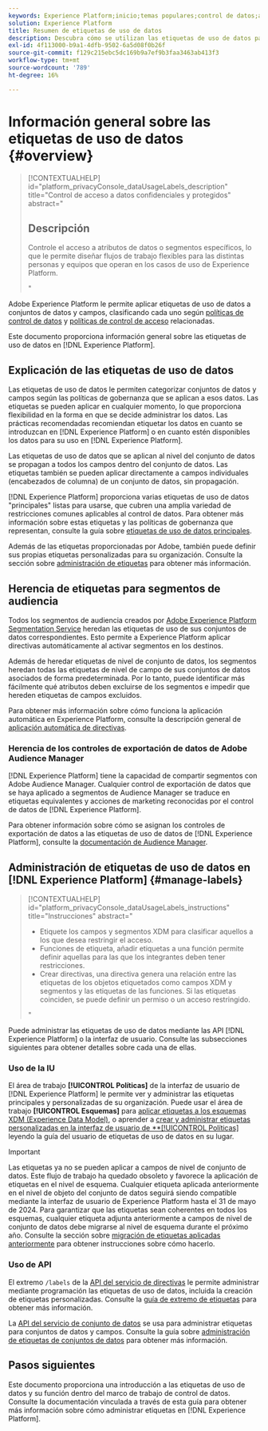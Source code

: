 ```yaml
---
keywords: Experience Platform;inicio;temas populares;control de datos;api de etiquetas de uso de datos;api de servicio de políticas;información general sobre etiquetas de uso de datos
solution: Experience Platform
title: Resumen de etiquetas de uso de datos
description: Descubra cómo se utilizan las etiquetas de uso de datos para ayudar a aplicar el cumplimiento de la gobernanza de datos en Adobe Experience Platform.
exl-id: 4f113000-b9a1-4dfb-9502-6a5d08f0b26f
source-git-commit: f129c215ebc5dc169b9a7ef9b3faa3463ab413f3
workflow-type: tm+mt
source-wordcount: '789'
ht-degree: 16%

---
```


# Información general sobre las etiquetas de uso de datos {#overview}

>[!CONTEXTUALHELP]
>id="platform_privacyConsole_dataUsageLabels_description"
>title="Control de acceso a datos confidenciales y protegidos"
>abstract="<h2>Descripción</h2><p>Controle el acceso a atributos de datos o segmentos específicos, lo que le permite diseñar flujos de trabajo flexibles para las distintas personas y equipos que operan en los casos de uso de Experience Platform.</p>"

Adobe Experience Platform le permite aplicar etiquetas de uso de datos a conjuntos de datos y campos, clasificando cada uno según [políticas de control de datos](../policies/overview.md) y [políticas de control de acceso](../../access-control/abac/ui/policies.md) relacionadas.

Este documento proporciona información general sobre las etiquetas de uso de datos en [!DNL Experience Platform].

## Explicación de las etiquetas de uso de datos

Las etiquetas de uso de datos le permiten categorizar conjuntos de datos y campos según las políticas de gobernanza que se aplican a esos datos. Las etiquetas se pueden aplicar en cualquier momento, lo que proporciona flexibilidad en la forma en que se decide administrar los datos. Las prácticas recomendadas recomiendan etiquetar los datos en cuanto se introduzcan en [!DNL Experience Platform] o en cuanto estén disponibles los datos para su uso en [!DNL Experience Platform].

Las etiquetas de uso de datos que se aplican al nivel del conjunto de datos se propagan a todos los campos dentro del conjunto de datos. Las etiquetas también se pueden aplicar directamente a campos individuales (encabezados de columna) de un conjunto de datos, sin propagación.

[!DNL Experience Platform] proporciona varias etiquetas de uso de datos &quot;principales&quot; listas para usarse, que cubren una amplia variedad de restricciones comunes aplicables al control de datos. Para obtener más información sobre estas etiquetas y las políticas de gobernanza que representan, consulte la guía sobre [etiquetas de uso de datos principales](reference.md).

Además de las etiquetas proporcionadas por Adobe, también puede definir sus propias etiquetas personalizadas para su organización. Consulte la sección sobre [administración de etiquetas](#manage-labels) para obtener más información.

## Herencia de etiquetas para segmentos de audiencia

Todos los segmentos de audiencia creados por [Adobe Experience Platform Segmentation Service](../../segmentation/home.md) heredan las etiquetas de uso de sus conjuntos de datos correspondientes. Esto permite a Experience Platform aplicar directivas automáticamente al activar segmentos en los destinos.

Además de heredar etiquetas de nivel de conjunto de datos, los segmentos heredan todas las etiquetas de nivel de campo de sus conjuntos de datos asociados de forma predeterminada. Por lo tanto, puede identificar más fácilmente qué atributos deben excluirse de los segmentos e impedir que hereden etiquetas de campos excluidos.

Para obtener más información sobre cómo funciona la aplicación automática en Experience Platform, consulte la descripción general de [aplicación automática de directivas](../enforcement/auto-enforcement.md).

### Herencia de los controles de exportación de datos de Adobe Audience Manager

[!DNL Experience Platform] tiene la capacidad de compartir segmentos con Adobe Audience Manager. Cualquier control de exportación de datos que se haya aplicado a segmentos de Audience Manager se traduce en etiquetas equivalentes y acciones de marketing reconocidas por el control de datos de [!DNL Experience Platform].

Para obtener información sobre cómo se asignan los controles de exportación de datos a las etiquetas de uso de datos de [!DNL Experience Platform], consulte la [documentación de Audience Manager](https://experienceleague.adobe.com/docs/audience-manager/user-guide/implementation-integration-guides/integration-experience-platform/aam-aep-audience-sharing.html?lang=es#aam-data-export-control-in-aep).

## Administración de etiquetas de uso de datos en [!DNL Experience Platform] {#manage-labels}

>[!CONTEXTUALHELP]
>id="platform_privacyConsole_dataUsageLabels_instructions"
>title="Instrucciones"
>abstract="<ul><li>Etiquete los campos y segmentos XDM para clasificar aquellos a los que desea restringir el acceso.</li><li>Funciones de etiqueta, añadir etiquetas a una función permite definir aquellas para las que los integrantes deben tener restricciones.</li><li>Crear directivas, una directiva genera una relación entre las etiquetas de los objetos etiquetados como campos XDM y segmentos y las etiquetas de las funciones. Si las etiquetas coinciden, se puede definir un permiso o un acceso restringido.</li></ul>"

Puede administrar las etiquetas de uso de datos mediante las API [!DNL Experience Platform] o la interfaz de usuario. Consulte las subsecciones siguientes para obtener detalles sobre cada una de ellas.

### Uso de la IU

El área de trabajo **[!UICONTROL Políticas]** de la interfaz de usuario de [!DNL Experience Platform] le permite ver y administrar las etiquetas principales y personalizadas de su organización. Puede usar el área de trabajo **[!UICONTROL Esquemas]** para [aplicar etiquetas a los esquemas XDM (Experience Data Model)](../../xdm/tutorials/labels.md), o aprender a [crear y administrar etiquetas personalizadas en la interfaz de usuario de **[!UICONTROL Políticas]](./user-guide.md) leyendo la guía del usuario de etiquetas de uso de datos en su lugar.

>[!IMPORTANT]
>
>Las etiquetas ya no se pueden aplicar a campos de nivel de conjunto de datos. Este flujo de trabajo ha quedado obsoleto y favorece la aplicación de etiquetas en el nivel de esquema. Cualquier etiqueta aplicada anteriormente en el nivel de objeto del conjunto de datos seguirá siendo compatible mediante la interfaz de usuario de Experience Platform hasta el 31 de mayo de 2024. Para garantizar que las etiquetas sean coherentes en todos los esquemas, cualquier etiqueta adjunta anteriormente a campos de nivel de conjunto de datos debe migrarse al nivel de esquema durante el próximo año. Consulte la sección sobre [migración de etiquetas aplicadas anteriormente](../e2e.md#migrate-labels) para obtener instrucciones sobre cómo hacerlo.

### Uso de API

El extremo `/labels` de la [API del servicio de directivas](https://www.adobe.io/experience-platform-apis/references/policy-service/) le permite administrar mediante programación las etiquetas de uso de datos, incluida la creación de etiquetas personalizadas. Consulte la [guía de extremo de etiquetas](../api/labels.md) para obtener más información.

La [API del servicio de conjunto de datos](https://www.adobe.io/experience-platform-apis/references/dataset-service/) se usa para administrar etiquetas para conjuntos de datos y campos. Consulte la guía sobre [administración de etiquetas de conjuntos de datos](./dataset-api.md) para obtener más información.

## Pasos siguientes

Este documento proporciona una introducción a las etiquetas de uso de datos y su función dentro del marco de trabajo de control de datos. Consulte la documentación vinculada a través de esta guía para obtener más información sobre cómo administrar etiquetas en [!DNL Experience Platform].
